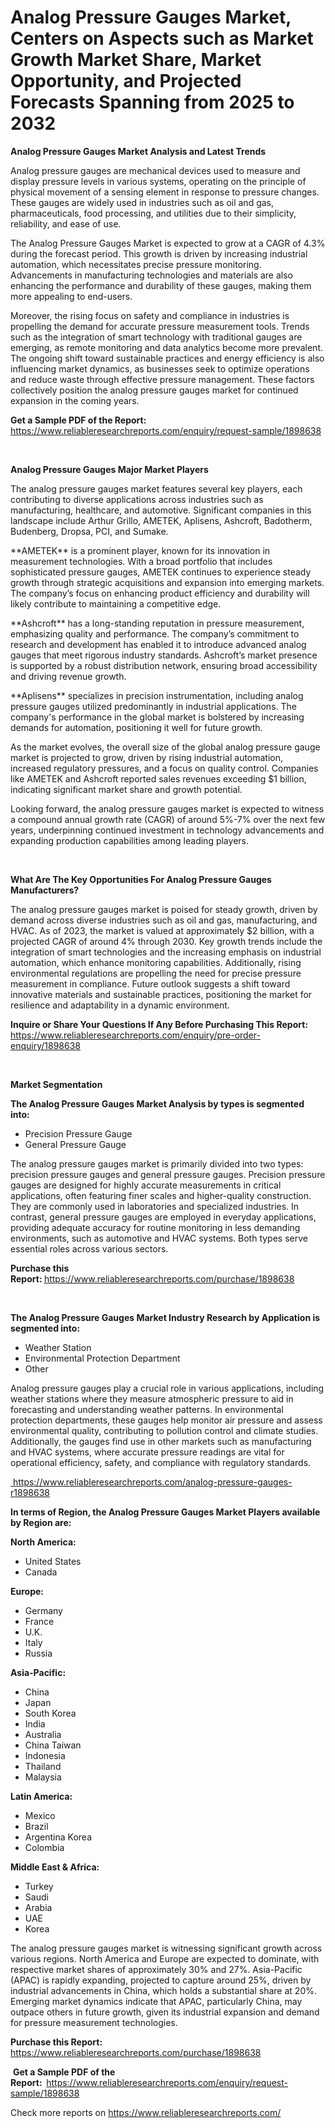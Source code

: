 <p><h1>Analog Pressure Gauges Market, Centers on Aspects such as Market Growth Market Share, Market Opportunity, and Projected Forecasts Spanning from 2025 to 2032</h1></p><p><strong>Analog Pressure Gauges Market Analysis and Latest Trends</strong></p>
<p><p>Analog pressure gauges are mechanical devices used to measure and display pressure levels in various systems, operating on the principle of physical movement of a sensing element in response to pressure changes. These gauges are widely used in industries such as oil and gas, pharmaceuticals, food processing, and utilities due to their simplicity, reliability, and ease of use.</p><p>The Analog Pressure Gauges Market is expected to grow at a CAGR of 4.3% during the forecast period. This growth is driven by increasing industrial automation, which necessitates precise pressure monitoring. Advancements in manufacturing technologies and materials are also enhancing the performance and durability of these gauges, making them more appealing to end-users. </p><p>Moreover, the rising focus on safety and compliance in industries is propelling the demand for accurate pressure measurement tools. Trends such as the integration of smart technology with traditional gauges are emerging, as remote monitoring and data analytics become more prevalent. The ongoing shift toward sustainable practices and energy efficiency is also influencing market dynamics, as businesses seek to optimize operations and reduce waste through effective pressure management. These factors collectively position the analog pressure gauges market for continued expansion in the coming years.</p></p>
<p><strong>Get a Sample PDF of the Report:&nbsp;</strong> <a href="https://www.reliableresearchreports.com/enquiry/request-sample/1898638?utm_campaign=2487&utm_medium=2&utm_source=Github&utm_content=ia&utm_term=08042025&utm_id=analog-pressure-gauges">https://www.reliableresearchreports.com/enquiry/request-sample/1898638</a></p>
<p>&nbsp;</p>
<p><strong>Analog Pressure Gauges Major Market Players</strong></p>
<p><p>The analog pressure gauges market features several key players, each contributing to diverse applications across industries such as manufacturing, healthcare, and automotive. Significant companies in this landscape include Arthur Grillo, AMETEK, Aplisens, Ashcroft, Badotherm, Budenberg, Dropsa, PCI, and Sumake.</p><p>**AMETEK** is a prominent player, known for its innovation in measurement technologies. With a broad portfolio that includes sophisticated pressure gauges, AMETEK continues to experience steady growth through strategic acquisitions and expansion into emerging markets. The company’s focus on enhancing product efficiency and durability will likely contribute to maintaining a competitive edge.</p><p>**Ashcroft** has a long-standing reputation in pressure measurement, emphasizing quality and performance. The company’s commitment to research and development has enabled it to introduce advanced analog gauges that meet rigorous industry standards. Ashcroft’s market presence is supported by a robust distribution network, ensuring broad accessibility and driving revenue growth.</p><p>**Aplisens** specializes in precision instrumentation, including analog pressure gauges utilized predominantly in industrial applications. The company's performance in the global market is bolstered by increasing demands for automation, positioning it well for future growth.</p><p>As the market evolves, the overall size of the global analog pressure gauge market is projected to grow, driven by rising industrial automation, increased regulatory pressures, and a focus on quality control. Companies like AMETEK and Ashcroft reported sales revenues exceeding $1 billion, indicating significant market share and growth potential.</p><p>Looking forward, the analog pressure gauges market is expected to witness a compound annual growth rate (CAGR) of around 5%-7% over the next few years, underpinning continued investment in technology advancements and expanding production capabilities among leading players.</p></p>
<p>&nbsp;</p>
<p><strong>What Are The Key Opportunities For Analog Pressure Gauges Manufacturers?</strong></p>
<p><p>The analog pressure gauges market is poised for steady growth, driven by demand across diverse industries such as oil and gas, manufacturing, and HVAC. As of 2023, the market is valued at approximately $2 billion, with a projected CAGR of around 4% through 2030. Key growth trends include the integration of smart technologies and the increasing emphasis on industrial automation, which enhance monitoring capabilities. Additionally, rising environmental regulations are propelling the need for precise pressure measurement in compliance. Future outlook suggests a shift toward innovative materials and sustainable practices, positioning the market for resilience and adaptability in a dynamic environment.</p></p>
<p><strong>Inquire or Share Your Questions If Any Before Purchasing This Report:</strong> <a href="https://www.reliableresearchreports.com/enquiry/pre-order-enquiry/1898638?utm_campaign=2487&utm_medium=2&utm_source=Github&utm_content=ia&utm_term=08042025&utm_id=analog-pressure-gauges">https://www.reliableresearchreports.com/enquiry/pre-order-enquiry/1898638</a></p>
<p>&nbsp;</p>
<p><strong>Market Segmentation</strong></p>
<p><strong>The Analog Pressure Gauges Market Analysis by types is segmented into:</strong></p>
<p><ul><li>Precision Pressure Gauge</li><li>General Pressure Gauge</li></ul></p>
<p><p>The analog pressure gauges market is primarily divided into two types: precision pressure gauges and general pressure gauges. Precision pressure gauges are designed for highly accurate measurements in critical applications, often featuring finer scales and higher-quality construction. They are commonly used in laboratories and specialized industries. In contrast, general pressure gauges are employed in everyday applications, providing adequate accuracy for routine monitoring in less demanding environments, such as automotive and HVAC systems. Both types serve essential roles across various sectors.</p></p>
<p><strong>Purchase this Report:&nbsp;</strong><a href="https://www.reliableresearchreports.com/purchase/1898638?utm_campaign=2487&utm_medium=2&utm_source=Github&utm_content=ia&utm_term=08042025&utm_id=analog-pressure-gauges">https://www.reliableresearchreports.com/purchase/1898638</a></p>
<p>&nbsp;</p>
<p><strong>The Analog Pressure Gauges Market Industry Research by Application is segmented into:</strong></p>
<p><ul><li>Weather Station</li><li>Environmental Protection Department</li><li>Other</li></ul></p>
<p><p>Analog pressure gauges play a crucial role in various applications, including weather stations where they measure atmospheric pressure to aid in forecasting and understanding weather patterns. In environmental protection departments, these gauges help monitor air pressure and assess environmental quality, contributing to pollution control and climate studies. Additionally, the gauges find use in other markets such as manufacturing and HVAC systems, where accurate pressure readings are vital for operational efficiency, safety, and compliance with regulatory standards.</p></p>
<p><a href="https://www.reliableresearchreports.com/analog-pressure-gauges-r1898638?utm_campaign=2487&utm_medium=2&utm_source=Github&utm_content=ia&utm_term=08042025&utm_id=analog-pressure-gauges">&nbsp;https://www.reliableresearchreports.com/analog-pressure-gauges-r1898638</a></p>
<p><strong>In terms of Region, the Analog Pressure Gauges Market Players available by Region are:</strong></p>
<p>
    <p> <strong> North America: </strong>
        <ul>
            <li>United States</li>
            <li>Canada</li>
        </ul>
        </p> 
    <p> <strong> Europe: </strong>
        <ul>
            <li>Germany</li>
            <li>France</li>
            <li>U.K.</li>
            <li>Italy</li>
            <li>Russia</li>
        </ul>
        </p> 
    <p> <strong> Asia-Pacific: </strong>
        <ul>
            <li>China</li>
            <li>Japan</li>
            <li>South Korea</li>
            <li>India</li>
            <li>Australia</li>
            <li>China Taiwan</li>
            <li>Indonesia</li>
            <li>Thailand</li>
            <li>Malaysia</li>
        </ul>
        </p> 
    <p> <strong> Latin America: </strong>
        <ul>
            <li>Mexico</li>
            <li>Brazil</li>
            <li>Argentina Korea</li>
            <li>Colombia</li>
        </ul>
        </p> 
    <p> <strong> Middle East & Africa: </strong>
        <ul>
            <li>Turkey</li>
            <li>Saudi</li>
            <li>Arabia</li>
            <li>UAE</li>
            <li>Korea</li>
        </ul>
    </p>
    </p>
<p><p>The analog pressure gauges market is witnessing significant growth across various regions. North America and Europe are expected to dominate, with respective market shares of approximately 30% and 27%. Asia-Pacific (APAC) is rapidly expanding, projected to capture around 25%, driven by industrial advancements in China, which holds a substantial share at 20%. Emerging market dynamics indicate that APAC, particularly China, may outpace others in future growth, given its industrial expansion and demand for pressure measurement technologies.</p></p>
<p><strong>Purchase this Report: </strong><a href="https://www.reliableresearchreports.com/purchase/1898638?utm_campaign=2487&utm_medium=2&utm_source=Github&utm_content=ia&utm_term=08042025&utm_id=analog-pressure-gauges">https://www.reliableresearchreports.com/purchase/1898638</a></p>
<p>&nbsp;<strong>Get a Sample PDF of the Report:&nbsp;&nbsp;</strong><a href="https://www.reliableresearchreports.com/enquiry/request-sample/1898638?utm_campaign=2487&utm_medium=2&utm_source=Github&utm_content=ia&utm_term=08042025&utm_id=analog-pressure-gauges">https://www.reliableresearchreports.com/enquiry/request-sample/1898638</a></p>
<p><strong></strong></p>
<p>Check more reports on <a href="https://www.reliableresearchreports.com/?utm_campaign=2487&utm_medium=2&utm_source=Github&utm_content=ia&utm_term=08042025&utm_id=analog-pressure-gauges">https://www.reliableresearchreports.com/</a></p>